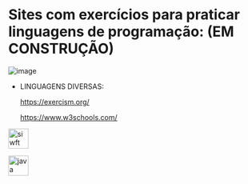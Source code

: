 # Sites com exercícios para praticar linguagens de programação: (EM CONSTRUÇÃO)

![image](https://github.com/mareshbard/mareshbard/assets/125154278/65d085bb-e09b-465d-b2df-ce3e20fbe644)


- LINGUAGENS DIVERSAS:
  
  https://exercism.org/
  
  https://www.w3schools.com/


 </a> <img src="https://github.com/mareshbard/mareshbard/assets/125154278/f2f33cab-60f6-41da-ab82-27c68292ff10" alt="siwft" width="40" height="40"/> </a> 

<a href="https://pt.wikipedia.org/wiki/Wikip%C3%A9dia:P%C3%A1gina_principal" target="_blank" rel="noreferrer"> <img src="https://github.com/mareshbard/mareshbard/assets/125154278/f2f33cab-60f6-41da-ab82-27c68292ff10" alt="java" width="40" height="40"/> </a> <a href="https://developer.mozilla.org/en-US/docs/Web/JavaScript" target="_blank" rel="noreferrer">
